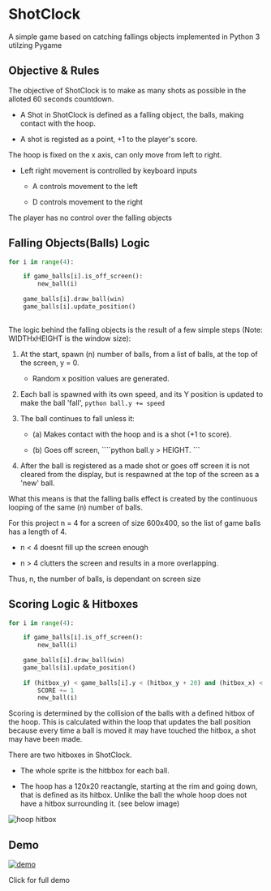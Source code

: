 # ShotClock


A simple game based on catching fallings objects implemented in Python 3 utilzing Pygame


## Objective & Rules


The objective of ShotClock is to make as many shots as possible in the alloted 60 seconds countdown. 

* A Shot in ShotClock is defined as a falling object, the balls, making contact with the hoop.
    
* A shot is registed as a point, +1 to the player's score. 

The hoop is fixed on the x axis, can only move from left to right.

* Left right movement is controlled by keyboard inputs
    
    * A controls movement to the left
        
    * D controls movement to the right

The player has no control over the falling objects


## Falling Objects(Balls) Logic


```python
for i in range(4):

    if game_balls[i].is_off_screen():
        new_ball(i)
        
    game_balls[i].draw_ball(win)
    game_balls[i].update_position()
    
```

The logic behind the falling objects is the result of a few simple steps (Note: WIDTHxHEIGHT is the window size):

1. At the start, spawn (n) number of balls, from a list of balls, at the top of the screen, y = 0. 
    * Random x position values are generated.

2. Each ball is spawned with its own speed, and its Y position is updated to make the ball 'fall', ```python ball.y += speed ```

3. The ball continues to fall unless it:
    * (a) Makes contact with the hoop and is a shot (+1 to score).
    
    * (b) Goes off screen, ````python ball.y > HEIGHT. ```

4. After the ball is registered as a made shot or goes off screen it is not cleared from the display, but is respawned at the top of the screen as a 'new' ball.
    

What this means is that the falling balls effect is created by the continuous looping of the same (n) number of balls.

For this project n = 4 for a screen of size 600x400, so the list of game balls has a length of 4.

* n < 4 doesnt fill up the screen enough 
    
* n > 4  clutters the screen and results in a more overlapping.
    
Thus, n, the number of balls, is dependant on screen size


## Scoring Logic & Hitboxes


```python
for i in range(4):

    if game_balls[i].is_off_screen():
        new_ball(i)
        
    game_balls[i].draw_ball(win)
    game_balls[i].update_position()
        
    if (hitbox_y) < game_balls[i].y < (hitbox_y + 20) and (hitbox_x) < game_balls[i].x < (hoop_x + 120):
        SCORE += 1
        new_ball(i)
```

Scoring is determined by the collision of the balls with a defined hitbox of the hoop. This is calculated within the loop that updates the ball position because every time a ball is moved it may have touched the hitbox, a shot may have been made.

There are two  hitboxes in ShotClock.

* The whole sprite is the hitbbox for each ball.  

* The hoop has a 120x20 reactangle, starting at the rim and going down, that is defined as its hitbox. Unlike the ball the whole hoop does not have a hitbox surrounding it. (see below image)

![hoop hitbox](https://github.com/BaboyaChoch/images/blob/master/hoop_hitbox.png)

## Demo

[![demo](https://media4.giphy.com/media/LAD2kVM5phCSDQRwT6/giphy.gif)](https://www.youtube.com/watch?v=wrEmgU9and8)

Click for full demo


